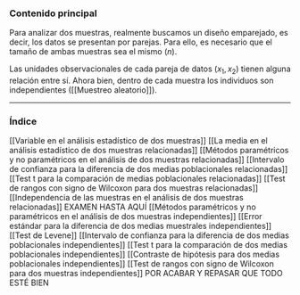 ### Contenido principal

Para analizar dos muestras, realmente buscamos un diseño emparejado, es decir, los datos se presentan por parejas. Para ello, es necesario que el tamaño de ambas muestras sea el mismo ($n$).

Las unidades observacionales de cada pareja de datos $(x_1, x_2)$ tienen alguna relación entre sí. Ahora bien, dentro de cada muestra los individuos son independientes ([[Muestreo aleatorio]]).

--- 
### Índice
[[Variable en el análisis estadístico de dos muestras]]
[[La media en el análisis estadístico de dos muestras relacionadas]]
[[Métodos paramétricos y no paramétricos en el análisis de dos muestras relacionadas]]
[[Intervalo de confianza para la diferencia de dos medias poblacionales relacionadas]]
[[Test t para la comparación de medias poblacionales relacionadas]]
[[Test de rangos con signo de Wilcoxon para dos muestras relacionadas]]
[[Independencia de las muestras en el análisis de dos muestras relacionadas]]
EXAMEN HASTA AQUÍ
[[Métodos paramétricos y no paramétricos en el análisis de dos muestras independientes]]
[[Error estándar para la diferencia de dos medias muestrales independientes]]
[[Test de Levene]]
[[Intervalo de confianza para la diferencia de dos medias poblacionales independientes]]
[[Test t para la comparación de dos medias poblacionales independientes]]
[[Contraste de hipótesis para dos medias poblacionales independientes]]
[[Test de rangos con signo de Wilcoxon para dos muestras independientes]]
POR ACABAR Y REPASAR QUE TODO ESTÉ BIEN




